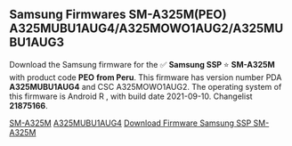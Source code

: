 <h2>Samsung Firmwares SM-A325M(PEO) A325MUBU1AUG4/A325MOWO1AUG2/A325MUBU1AUG3</h2>
Download the Samsung firmware for the ✅ <strong>Samsung SSP </strong> ⭐ <strong>SM-A325M</strong> with product code <strong>PEO</strong> <strong> from Peru</strong>. This firmware has version number PDA <strong>A325MUBU1AUG4</strong> and CSC A325MOWO1AUG2. The operating system of this firmware is Android R , with build date 2021-09-10. Changelist <strong>21875166</strong>.


[SM-A325M](https://samfirm.shop/samsung/model/SM-A325M)
[A325MUBU1AUG4](https://samfirm.shop/samsung/pda/A325MUBU1AUG4)
[Download Firmware Samsung SSP SM-A325M](https://samfirm.shop/samsung/firmware/456700)
